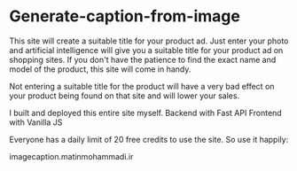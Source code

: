 # Generate-caption-from-image
This site will create a suitable title for your product ad.
Just enter your photo and artificial intelligence will give you a suitable title for your product ad on shopping sites.
If you don't have the patience to find the exact name and model of the product, this site will come in handy.

Not entering a suitable title for the product will have a very bad effect on your product being found on that site and will lower your sales.

I built and deployed this entire site myself.
Backend with Fast API
Frontend with Vanilla JS

Everyone has a daily limit of 20 free credits to use the site. So use it happily:

imagecaption.matinmohammadi.ir
